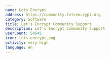 ```yaml
---
name: Lets Encrypt
address: https://community.letsencrypt.org
category: Software
title: Let's Encrypt Community Support
description: Let's Encrypt Community Support
userCount: 54545
icon: lets-encrypt.png
activity: very high
language: en
---
```

